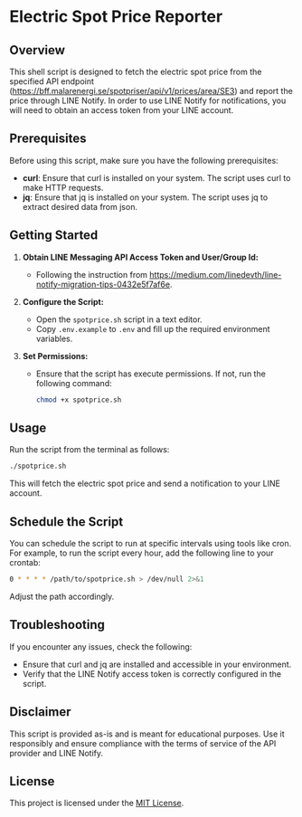# Electric Spot Price Reporter

## Overview

This shell script is designed to fetch the electric spot price from the specified API endpoint (https://bff.malarenergi.se/spotpriser/api/v1/prices/area/SE3) and report the price through LINE Notify. In order to use LINE Notify for notifications, you will need to obtain an access token from your LINE account.

## Prerequisites

Before using this script, make sure you have the following prerequisites:

- **curl**: Ensure that curl is installed on your system. The script uses curl to make HTTP requests.
- **jq**: Ensure that jq is installed on your system. The script uses jq to extract desired data from json.

## Getting Started

1. **Obtain LINE Messaging API Access Token and User/Group Id:**

   - Following the instruction from https://medium.com/linedevth/line-notify-migration-tips-0432e5f7af6e.

2. **Configure the Script:**

   - Open the `spotprice.sh` script in a text editor.
   - Copy `.env.example` to `.env` and fill up the required environment variables.

3. **Set Permissions:**
   - Ensure that the script has execute permissions. If not, run the following command:
     ```bash
     chmod +x spotprice.sh
     ```

## Usage

Run the script from the terminal as follows:

```bash
./spotprice.sh
```

This will fetch the electric spot price and send a notification to your LINE account.

## Schedule the Script

You can schedule the script to run at specific intervals using tools like cron. For example, to run the script every hour, add the following line to your crontab:

```bash
0 * * * * /path/to/spotprice.sh > /dev/null 2>&1
```

Adjust the path accordingly.

## Troubleshooting

If you encounter any issues, check the following:

- Ensure that curl and jq are installed and accessible in your environment.
- Verify that the LINE Notify access token is correctly configured in the script.

## Disclaimer

This script is provided as-is and is meant for educational purposes. Use it responsibly and ensure compliance with the terms of service of the API provider and LINE Notify.

## License

This project is licensed under the [MIT License](LICENSE).
